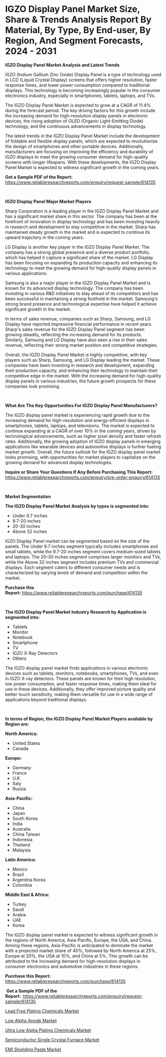 <p><h1>IGZO Display Panel Market Size, Share & Trends Analysis Report By Material, By Type, By End-user, By Region, And Segment Forecasts, 2024 - 2031</h1></p><p><strong>IGZO Display Panel Market Analysis and Latest Trends</strong></p>
<p><p>IGZO (Indium Gallium Zinc Oxide) Display Panel is a type of technology used in LCD (Liquid Crystal Display) screens that offers higher resolution, faster response times, and lower power consumption compared to traditional displays. This technology is becoming increasingly popular in the consumer electronics industry, especially in smartphones, tablets, laptops, and TVs.</p><p>The IGZO Display Panel Market is expected to grow at a CAGR of 11.4% during the forecast period. The key driving factors for this growth include the increasing demand for high-resolution display panels in electronic devices, the rising adoption of OLED (Organic Light-Emitting Diode) technology, and the continuous advancements in display technology.</p><p>The latest trends in the IGZO Display Panel Market include the development of foldable and flexible display panels, which are expected to revolutionize the design of smartphones and other portable devices. Additionally, manufacturers are focusing on improving the efficiency and durability of IGZO displays to meet the growing consumer demand for high-quality screens with longer lifespans. With these developments, the IGZO Display Panel Market is expected to witness significant growth in the coming years.</p></p>
<p><strong>Get a Sample PDF of the Report:&nbsp;</strong> <a href="https://www.reliableresearchreports.com/enquiry/request-sample/614135">https://www.reliableresearchreports.com/enquiry/request-sample/614135</a></p>
<p>&nbsp;</p>
<p><strong>IGZO Display Panel Major Market Players</strong></p>
<p><p>Sharp Corporation is a leading player in the IGZO Display Panel Market and has a significant market share in this sector. The company has been at the forefront of innovation in display technology and has been investing heavily in research and development to stay competitive in the market. Sharp has maintained steady growth in the market and is expected to continue its upward trajectory in the coming years.</p><p>LG Display is another key player in the IGZO Display Panel Market. The company has a strong global presence and a diverse product portfolio, which has helped it capture a significant share of the market. LG Display has been focusing on expanding its production capacity and enhancing its technology to meet the growing demand for high-quality display panels in various applications.</p><p>Samsung is also a major player in the IGZO Display Panel Market and is known for its advanced display technology. The company has been investing in various R&D initiatives to stay ahead of its competitors and has been successful in maintaining a strong foothold in the market. Samsung's strong brand presence and technological expertise have helped it achieve significant growth in the market.</p><p>In terms of sales revenue, companies such as Sharp, Samsung, and LG Display have reported impressive financial performance in recent years. Sharp's sales revenue for the IGZO Display Panel segment has been growing steadily, reflecting the increasing demand for its products. Similarly, Samsung and LG Display have also seen a rise in their sales revenue, reflecting their strong market position and competitive strategies.</p><p>Overall, the IGZO Display Panel Market is highly competitive, with key players such as Sharp, Samsung, and LG Display leading the market. These companies have been investing in research and development, expanding their production capacity, and enhancing their technology to maintain their competitive edge in the market. With the increasing demand for high-quality display panels in various industries, the future growth prospects for these companies look promising.</p></p>
<p>&nbsp;</p>
<p><strong>What Are The Key Opportunities For IGZO Display Panel Manufacturers?</strong></p>
<p><p>The IGZO display panel market is experiencing rapid growth due to the increasing demand for high-resolution and energy-efficient displays in smartphones, tablets, laptops, and televisions. The market is expected to continue expanding at a CAGR of over 10% in the coming years, driven by technological advancements, such as higher pixel density and faster refresh rates. Additionally, the growing adoption of IGZO display panels in emerging applications like wearable devices and automotive displays is further fueling market growth. Overall, the future outlook for the IGZO display panel market looks promising, with opportunities for market players to capitalize on the growing demand for advanced display technologies.</p></p>
<p><strong>Inquire or Share Your Questions If Any Before Purchasing This Report:</strong> <a href="https://www.reliableresearchreports.com/enquiry/pre-order-enquiry/614135">https://www.reliableresearchreports.com/enquiry/pre-order-enquiry/614135</a></p>
<p>&nbsp;</p>
<p><strong>Market Segmentation</strong></p>
<p><strong>The IGZO Display Panel Market Analysis by types is segmented into:</strong></p>
<p><ul><li>Under 9.7 inches</li><li>9.7-20 inches</li><li>20-30 inches</li><li>Above 32 inches</li></ul></p>
<p><p>IGZO Display Panel market can be segmented based on the size of the panels. The Under 9.7 inches segment typically includes smartphones and small tablets, while the 9.7-20 inches segment covers medium-sized tablets and laptops. The 20-30 inches segment comprises larger monitors and TVs, while the Above 32 inches segment includes premium TVs and commercial displays. Each segment caters to different consumer needs and is characterized by varying levels of demand and competition within the market.</p></p>
<p><strong>Purchase this Report:&nbsp;</strong><a href="https://www.reliableresearchreports.com/purchase/614135">https://www.reliableresearchreports.com/purchase/614135</a></p>
<p>&nbsp;</p>
<p><strong>The IGZO Display Panel Market Industry Research by Application is segmented into:</strong></p>
<p><ul><li>Tablets</li><li>Monitor</li><li>Notebook</li><li>Smartphone</li><li>TV</li><li>IGZO X-Ray Detectors</li><li>Others</li></ul></p>
<p><p>The IGZO display panel market finds applications in various electronic devices such as tablets, monitors, notebooks, smartphones, TVs, and even in IGZO X-ray detectors. These panels are known for their high resolution, low power consumption, and faster response times, making them ideal for use in these devices. Additionally, they offer improved picture quality and better touch sensitivity, making them versatile for use in a wide range of applications beyond traditional displays.</p></p>
<p>&nbsp;</p>
<p><strong>In terms of Region, the IGZO Display Panel Market Players available by Region are:</strong></p>
<p>
    <p> <strong> North America: </strong>
        <ul>
            <li>United States</li>
            <li>Canada</li>
        </ul>
        </p> 
    <p> <strong> Europe: </strong>
        <ul>
            <li>Germany</li>
            <li>France</li>
            <li>U.K.</li>
            <li>Italy</li>
            <li>Russia</li>
        </ul>
        </p> 
    <p> <strong> Asia-Pacific: </strong>
        <ul>
            <li>China</li>
            <li>Japan</li>
            <li>South Korea</li>
            <li>India</li>
            <li>Australia</li>
            <li>China Taiwan</li>
            <li>Indonesia</li>
            <li>Thailand</li>
            <li>Malaysia</li>
        </ul>
        </p> 
    <p> <strong> Latin America: </strong>
        <ul>
            <li>Mexico</li>
            <li>Brazil</li>
            <li>Argentina Korea</li>
            <li>Colombia</li>
        </ul>
        </p> 
    <p> <strong> Middle East & Africa: </strong>
        <ul>
            <li>Turkey</li>
            <li>Saudi</li>
            <li>Arabia</li>
            <li>UAE</li>
            <li>Korea</li>
        </ul>
    </p>
    </p>
<p><p>The IGZO display panel market is expected to witness significant growth in the regions of North America, Asia-Pacific, Europe, the USA, and China. Among these regions, Asia-Pacific is anticipated to dominate the market with a projected market share of 40%, followed by North America at 25%, Europe at 20%, the USA at 10%, and China at 5%. This growth can be attributed to the increasing demand for high-resolution displays in consumer electronics and automotive industries in these regions.</p></p>
<p><strong>Purchase this Report: </strong><a href="https://www.reliableresearchreports.com/purchase/614135">https://www.reliableresearchreports.com/purchase/614135</a></p>
<p>&nbsp;<strong>Get a Sample PDF of the Report:&nbsp;&nbsp;</strong><a href="https://www.reliableresearchreports.com/enquiry/request-sample/614135">https://www.reliableresearchreports.com/enquiry/request-sample/614135</a></p>
<p><strong></strong></p>
<p><p><a href="https://github.com/singletonthaxterkelliehr2df/Market-Research-Report-List-1/blob/main/lead-free-plating-chemicals-market.md">Lead Free Plating Chemicals Market</a></p><p><a href="https://github.com/kufem1/Market-Research-Report-List-1/blob/main/low-alpha-anode-market.md">Low Alpha Anode Market</a></p><p><a href="https://github.com/kosella/Market-Research-Report-List-2/blob/main/ultra-low-alpha-plating-chemicals-market.md">Ultra Low Alpha Plating Chemicals Market</a></p><p><a href="https://github.com/nathandecarvalho/Market-Research-Report-List-2/blob/main/semiconductor-single-crystal-furnace-market.md">Semiconductor Single Crystal Furnace Market</a></p><p><a href="https://github.com/RichRobinson5/Market-Research-Report-List-3/blob/main/emi-shielding-paste-market.md">EMI Shielding Paste Market</a></p></p>